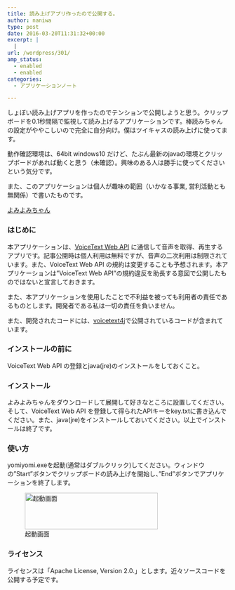 ```yaml
---
title: 読み上げアプリ作ったので公開する。
author: naniwa
type: post
date: 2016-03-20T11:31:32+00:00
excerpt: |
  |
url: /wordpress/301/
amp_status:
  - enabled
  - enabled
categories:
  - アプリケーションノート

---
```

しょぼい読み上げアプリを作ったのでテンションで公開しようと思う。クリップボードを0.1秒間隔で監視して読み上げるアプリケーションです。棒読みちゃんの設定がややこしいので完全に自分向け。僕はツイキャスの読み上げに使ってます。
  
動作確認環境は、64bit windows10 だけど、たぶん最新のjavaの環境とクリップボードがあれば動くと思う（未確認）。興味のある人は勝手に使ってくださいという気分です。
  
また、このアプリケーションは個人が趣味の範囲（いかなる事業, 営利活動とも無関係）で書いたものです。

<a href="http://www.cfw4.tk/wordpress/wp-content/uploads/2016/03/yomiyomi.zip" rel="">よみよみちゃん</a>

### **はじめに**

本アプリケーションは、<a href="https://cloud.voicetext.jp/webapi" target="_blank" rel="noopener noreferrer">VoiceText Web API</a> に通信して音声を取得、再生するアプリです。記事公開時は個人利用は無料ですが、音声の二次利用は制限されています。また、VoiceText Web API の規約は変更することも予想されます。本アプリケーションは”VoiceText Web API”の規約違反を助長する意図で公開したものではないと宣言しておきます。
  
また、本アプリケーションを使用したことで不利益を被っても利用者の責任であるものとします。開発者である私は一切の責任を負いません。
  
また、開発されたコードには、<a href="https://github.com/making/voicetext4j/" target="_blank" rel="noopener noreferrer">voicetext4j</a>で公開されているコードが含まれています。

### **インストールの前に**

VoiceText Web API の登録とjava(jre)のインストールをしておくこと。

### **インストール**

よみよみちゃんをダウンロードして展開して好きなところに設置してください。そして、VoiceText Web API を登録して得られたAPIキーをkey.txtに書き込んでください。また、java(jre)をインストールしておいてください。以上でインストールは終了です。

### **使い方**

yomiyomi.exeを起動(通常はダブルクリック)してください。ウィンドウの&#8221;Start&#8221;ボタンでクリップボードの読み上げを開始し、”End”ボタンでアプリケーションを終了します。

<figure id="attachment_309" aria-describedby="caption-attachment-309" style="width: 303px" class="wp-caption aligncenter"><a href="http://www.cfw4.tk/wordpress/wp-content/uploads/2016/03/無_題.png" rel="attachment wp-att-309"><img class="size-full wp-image-309" src="http://www.cfw4.tk/wordpress/wp-content/uploads/2016/03/無_題.png" alt="起動画面" width="303" height="83" /></a><figcaption id="caption-attachment-309" class="wp-caption-text">起動画面</figcaption></figure>

### **ライセンス**

ライセンスは「Apache License, Version 2.0.」とします。近々ソースコードを公開する予定です。
